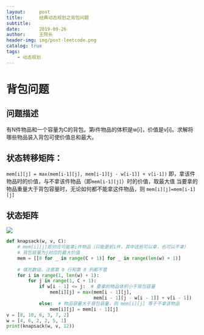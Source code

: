 ```yaml
---
layout:     post
title:      经典动态规划之背包问题
subtitle:   
date:       2019-09-26
author:     王院长
header-img: img/post-leetcode.png
catalog: true
tags:
    - 动态规划
---
```


# 背包问题
## 问题描述
有N件物品和一个容量为C的背包。第i件物品的体积是w[i]，价值是v[i]。求解将哪些物品装入背包可使价值总和最大。

## 状态转移矩阵：
`mem[i][j] = max(mem[i-1][j], mem[i-1][j - w[i-1]] + v[i-1])`
即，拿该件物品时的价值，与不拿该件物品（即`mem[i-1][j]`）时的价值，取最大值
当要拿的物品重量大于背包容量时，无论如何都不能拿这件物品，则
`mem[i][j]=mem[i-1][j]`

## 状态矩阵
![](https://wang-1258168870.cos.ap-guangzhou.myqcloud.com/pic/2019-09-26-15637099764610.png)

```python
def knapsack(w, v, C):
    # mem[i][j]即对应可能拿i件物品（只能是前i件，其中这些可以拿，也可以不拿）
    # 背包容量为j对应的最大价值
    mem = [[0 for _ in range(C + 1)] for _ in range(len(w) + 1)]
    
    # 填充数组，注意第 0 行和第 0 列都不管
    for i in range(1, len(w) + 1):
        for j in range(1, C + 1):
            if w[i - 1] <= j:  # 要拿的物品体积小于背包容量
                mem[i][j] = max(mem[i - 1][j],
                                mem[i - 1][j - w[i - 1]] + v[i - 1])
            else:  # 物品容量大于背包容量，则 mem[i][j] 等于不拿该物品
                mem[i][j] = mem[i - 1][j]
v = [8, 10, 6, 3, 7, 2]
w = [4, 6, 2, 2, 5, 1]
print(knapsack(w, v, 12))
```